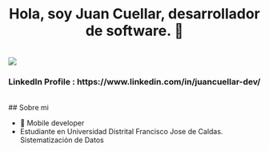 <div align="center">
<h1 align="center">Hola, soy Juan Cuellar, desarrollador de software.</a> 👋</h1>
<br>
</div>

 <img src="https://media.licdn.com/dms/image/D4E16AQEDaLAlou74KQ/profile-displaybackgroundimage-shrink_350_1400/0/1698098709068?e=1710979200&v=beta&t=0XMIQXUsi40RCc47R8muQQ_hBjjThxj8ssUI9vMoHic">
<br>

<h3>Linkedln Profile : 
https://www.linkedin.com/in/juancuellar-dev/</h3>

<br>
## Sobre mi

- 📲 Mobile developer
- Estudiante en Universidad Distrital Francisco Jose de Caldas. Sistematización de Datos
<br>
